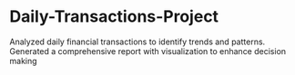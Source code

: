 # Daily-Transactions-Project
Analyzed daily financial transactions to identify trends and patterns.  Generated a comprehensive report with visualization to enhance decision making
